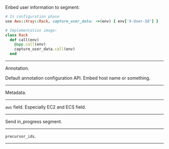 Enbed user information to segment:

```ruby
# In configuration phase
use Aws::Xray::Rack, capture_user_data: ->(env) { env['X-User-Id'] }

# Implementation image:
class Rack
  def call(env)
    @app.call(env)
    capture_user_data.call(env)
  end
```

---

Annotation.

Default annotation configuration API. Embed host name or something.

---

Metadata.

---

`aws` field. Especially EC2 and ECS field.

---

Send in_progress segment.

---

`precursor_ids`.

---
